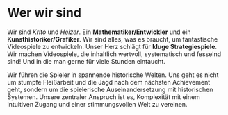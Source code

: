 # Wer wir sind
Wir sind *Krito* und *Heizer*. Ein **Mathematiker/Entwickler** und ein **Kunsthistoriker/Grafiker**. 
Wir sind alles, was es braucht, um fantastische Videospiele zu entwickeln. Unser Herz schlägt für **kluge Strategiespiele**. Wir machen Videospiele, die inhaltlich wertvoll, systematisch und fesselnd sind! Und in die man gerne für viele Stunden eintaucht.

Wir führen die Spieler in spannende historische Welten. Uns geht es nicht um stumpfe Fleißarbeit und die Jagd nach dem nächsten Achievement geht, sondern um die spielerische Auseinandersetzung mit historischen Systemen. Unsere zentraler Anspruch ist es, Komplexität mit einem intuitiven Zugang und einer stimmungsvollen Welt zu vereinen.